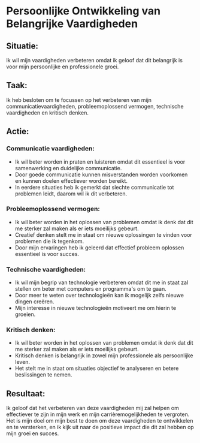 # Persoonlijke Ontwikkeling van Belangrijke Vaardigheden

## Situatie:
Ik wil mijn vaardigheden verbeteren omdat ik geloof dat dit belangrijk is voor mijn persoonlijke en professionele groei.

## Taak:
Ik heb besloten om te focussen op het verbeteren van mijn communicatievaardigheden, probleemoplossend vermogen, technische vaardigheden en kritisch denken.

## Actie:

### Communicatie vaardigheden:
- Ik wil beter worden in praten en luisteren omdat dit essentieel is voor samenwerking en duidelijke communicatie.
- Door goede communicatie kunnen misverstanden worden voorkomen en kunnen doelen effectiever worden bereikt.
- In eerdere situaties heb ik gemerkt dat slechte communicatie tot problemen leidt, daarom wil ik dit verbeteren.

### Probleemoplossend vermogen:
- Ik wil beter worden in het oplossen van problemen omdat ik denk dat dit me sterker zal maken als er iets moeilijks gebeurt.
- Creatief denken stelt me in staat om nieuwe oplossingen te vinden voor problemen die ik tegenkom.
- Door mijn ervaringen heb ik geleerd dat effectief probleem oplossen essentieel is voor succes.

### Technische vaardigheden:
- Ik wil mijn begrip van technologie verbeteren omdat dit me in staat zal stellen om beter met computers en programma's om te gaan.
- Door meer te weten over technologieën kan ik mogelijk zelfs nieuwe dingen creëren.
- Mijn interesse in nieuwe technologieën motiveert me om hierin te groeien.

### Kritisch denken:
- Ik wil beter worden in het oplossen van problemen omdat ik denk dat dit me sterker zal maken als er iets moeilijks gebeurt.
- Kritisch denken is belangrijk in zowel mijn professionele als persoonlijke leven.
- Het stelt me in staat om situaties objectief te analyseren en betere beslissingen te nemen.

## Resultaat:
Ik geloof dat het verbeteren van deze vaardigheden mij zal helpen om effectiever te zijn in mijn werk en mijn carrièremogelijkheden te vergroten.
Het is mijn doel om mijn best te doen om deze vaardigheden te ontwikkelen en te versterken, en ik kijk uit naar de positieve impact die dit zal hebben op mijn groei en succes.

